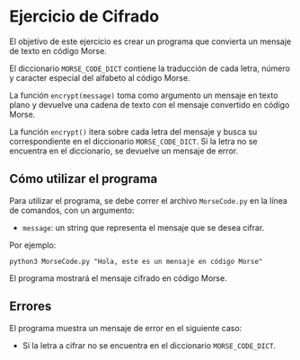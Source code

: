 
# Ejercicio de Cifrado

El objetivo de este ejercicio es crear un programa que convierta un mensaje de texto en código Morse.

El diccionario  `MORSE_CODE_DICT`  contiene la traducción de cada letra, número y caracter especial del alfabeto al código Morse.

La función  `encrypt(message)`  toma como argumento un mensaje en texto plano y devuelve una cadena de texto con el mensaje convertido en código Morse.

La función  `encrypt()`  itera sobre cada letra del mensaje y busca su correspondiente en el diccionario  `MORSE_CODE_DICT`. Si la letra no se encuentra en el diccionario, se devuelve un mensaje de error.

## Cómo utilizar el programa

Para utilizar el programa, se debe correr el archivo  `MorseCode.py`  en la línea de comandos, con un argumento:

-   `message`: un string que representa el mensaje que se desea cifrar.

Por ejemplo:

```
python3 MorseCode.py "Hola, este es un mensaje en código Morse"

```

El programa mostrará el mensaje cifrado en código Morse.

## Errores

El programa muestra un mensaje de error en el siguiente caso:

-   Si la letra a cifrar no se encuentra en el diccionario  `MORSE_CODE_DICT`.
